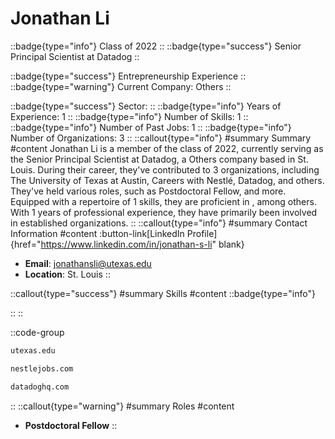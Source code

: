 # Jonathan Li
::badge{type="info"}
Class of 2022
::
::badge{type="success"}
Senior Principal Scientist at Datadog
::

::badge{type="success"}
Entrepreneurship Experience
::
::badge{type="warning"}
Current Company: Others
::

::badge{type="success"}
Sector: 
::
::badge{type="info"}
Years of Experience: 1
::
::badge{type="info"}
Number of Skills: 1
::
::badge{type="info"}
Number of Past Jobs: 1
::
::badge{type="info"}
Number of Organizations: 3
::
::callout{type="info"}
#summary
Summary
#content
Jonathan Li is a member of the class of 2022, currently serving as the Senior Principal Scientist at Datadog, a Others company based in St. Louis. During their career, they've contributed to 3 organizations, including The University of Texas at Austin, Careers with Nestlé, Datadog, and others. They've held various roles, such as Postdoctoral Fellow, and more. Equipped with a repertoire of 1 skills, they are proficient in , among others.  With 1 years of professional experience, they have primarily been involved in established organizations.
::
::callout{type="info"}
#summary
Contact Information
#content
:button-link[LinkedIn Profile]{href="https://www.linkedin.com/in/jonathan-s-li" blank}
- **Email**: jonathansli@utexas.edu
- **Location**: St. Louis
::

::callout{type="success"}
#summary
Skills
#content
::badge{type="info"}

::
::

::code-group
```bash [The University of Texas at Austin]
utexas.edu
```
```bash [Careers with Nestlé]
nestlejobs.com
```
```bash [Datadog]
datadoghq.com
```
::
::callout{type="warning"}
#summary
Roles
#content
- **Postdoctoral Fellow**
::


